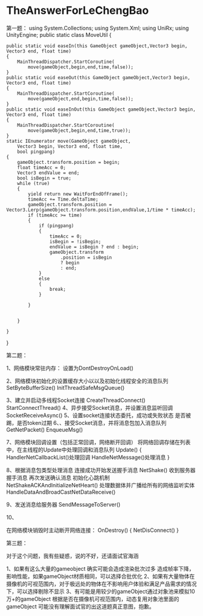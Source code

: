 # TheAnswerForLeChengBao
第一题：
using System.Collections;
using System.Xml;
using UniRx;
using UnityEngine;
public static class MoveUtil
{

    public static void easeIn(this GameObject gameObject,Vector3 begin, Vector3 end, float time)
    {
        MainThreadDispatcher.StartCoroutine(
            move(gameObject,begin,end,time,false));
    }
    public static void easeOut(this GameObject gameObject,Vector3 begin, Vector3 end, float time)
    {
        MainThreadDispatcher.StartCoroutine(
            move(gameObject,end,begin,time,false));
    }
    public static void easeInOut(this GameObject gameObject,Vector3 begin, Vector3 end, float time)
    {
        MainThreadDispatcher.StartCoroutine(
            move(gameObject,begin,end,time,true));
    }
    static IEnumerator move(GameObject gameObject,
        Vector3 begin, Vector3 end, float time,
        bool pingpang)
    {
        gameObject.transform.position = begin;
        float timeAcc = 0;
        Vector3 endValue = end;
        bool isBegin = true;
        while (true)
        {
            yield return new WaitForEndOfFrame();
            timeAcc += Time.deltaTime;
            gameObject.transform.position = Vector3.Lerp(gameObject.transform.position,endValue,1/time * timeAcc);
            if (timeAcc >= time)
            {
                if (pingpang)
                {
                    timeAcc = 0;
                    isBegin = !isBegin;
                    endValue = isBegin ? end : begin;
                    gameObject.transform
                        .position = isBegin
                        ? begin
                        : end;
                }
                else
                {
                    break;
                }
                
            }
           

        }

    }    
}

第二题：

1、网络模块常驻内存：
设置为DontDestroyOnLoad()

2、网络模块初始化的设置缓存大小以以及初始化线程安全的消息队列
SetByteBufferSize()
InitThreadSafeMsgQueue()

3、建立并启动多线程Socket连接
CreateThreadConnect()
StartConnectThread()
4、异步接受Socket消息，并设置消息监听回调
SocketReceiveAsync()
5、设置socket连接状态委托，成功或失败状态
是否被踢，是否token过期
6、、接受Socket消息，并将消息包加入消息队列
GetNetPacket()
EnqueueMsg()

7、网络模块回调设置（包括正常回调，网络断开回调）
将网络回调存储在列表中，在主线程的Update中处理回调和消息队列
Update()
{
  HandlerNetCallbackList()处理回调
  HandleNetMessage()处理消息
}

8、根据消息包类型处理消息
连接成功开始发送握手消息
NetShake()
收到服务器握手消息
再次发送确认消息
初始化心跳机制
NetShakeACKAndInitializeNetHeart()
处理数据体并广播给所有的网络监听实体
HandleDataAndBroadCastNetDataReceive()

9、发送消息给服务器
   SendMessageToServer()

10、

在网络模块销毁时主动断开网络连接：
OnDestroy()
{
    NetDisConnect()
}

第三题：


对于这个问题，我有些疑惑，说的不好，还请面试官海涵

1、如果有这么大量的gameobject 确实可能会造成渲染批次过多
造成帧率下降，影响性能，如果gameObject材质相同，可以选择合批优化
2、如果有大量物体在摄像机的可视范围内，对于极远处的物体在不影响用户体验和满足产品需求的情况下，可以选择剔除不显示
3、有可能是用较少的gameObject通过对象池来模拟10万+的gameObject
根据是否在摄像机可视范围内，动态复用对象池里面的gameObject
可能没有理解面试官的出这道题真正意图，抱歉。

